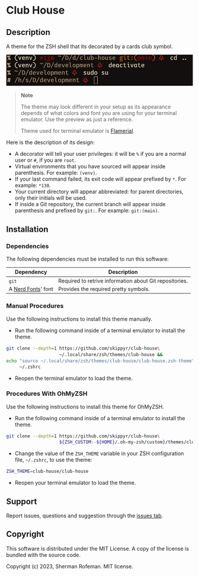 # Club House

## Description

A theme for the ZSH shell that its decorated by a cards club symbol.

![](images/preview.png)

> **Note**
>
> The theme may look different in your setup as its appearance depends of what
> colors and font you are using for your terminal emulator. Use the preview as
> just a reference.
>
> Theme used for terminal emulator is [Flamerial](https://github.com/skippyr/flamerial).

Here is the description of its design:
-	A decorator will tell your user privileges: it will be `%` if you are a
	normal user or `#`, if you are `root`.
-	Virtual environments that you have sourced will appear inside parenthesis.
	For example: `(venv)`.
-	If your last command failed, its exit code will appear prefixed by `*`. For
	example: `*130`.
-	Your current directory will appear abbreviated: for parent directories, only
	their initials will be used.
-	If inside a Git repository, the current branch will appear inside
	parenthesis and prefixed by `git:`. For example: `git:(main)`.

## Installation

### Dependencies

The following dependencies must be installed to run this software:

| Dependency | Description |
|-|-|
| `git` | Required to retrive information about Git repositories. |
| A [Nerd Fonts](https://github.com/ryanoasis/nerd-fonts/releases)' font | Provides the required pretty symbols. |

### Manual Procedures

Use the following instructions to install this theme manually.

-	Run the following command inside of a terminal emulator to install the theme.
```bash
git clone --depth=1 https://github.com/skippyr/club-house\
                    ~/.local/share/zsh/themes/club-house &&
echo "source ~/.local/share/zsh/themes/club-house/club-house.zsh-theme" >>\
     ~/.zshrc
```

-	Reopen the terminal emulator to load the theme.

### Procedures With OhMyZSH

Use the following instructions to install this theme for OhMyZSH.

-	Run the following command inside of a terminal emulator to install the theme.

```bash
git clone --depth=1 https://github.com/skippyr/club-house\
                    ${ZSH_CUSTOM:-${HOME}/.oh-my-zsh/custom}/themes/club-house
```

-	Change the value of the `ZSH_THEME` variable in your ZSH configuration file,
	`~/.zshrc`, to use the theme:

```bash
ZSH_THEME=club-house/club-house
```

-	Reopen your terminal emulator to load the theme.

## Support

Report issues, questions and suggestion through the [issues tab](https://github.com/skippyr/club-house).

## Copyright

This software is distributed under the MIT License. A copy of the license is
bundled with the source code.

Copyright (c) 2023, Sherman Rofeman. MIT license.
